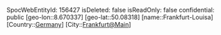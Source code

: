 ﻿---
location: [50.08318,8.670337]
type: Station
tags:
- geo/Station

---
SpocWebEntityId: 156427
isDeleted: false
isReadOnly: false
confidential: public
[geo-lon::8.670337]
[geo-lat::50.08318]
[name::Frankfurt-Louisa]
[Country::[Germany](geo/Continent/Europe/Germany.md)]
[City::[Frankfurt@Main](geo/Continent/Europe/Germany/Hessen/Frankfurt@Main.md)]

